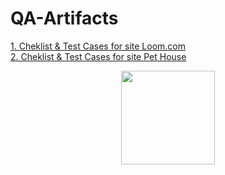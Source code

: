 # QA-Artifacts
<p align='left'>
   <a href="https://docs.google.com/spreadsheets/d/12hV9gnL4lbCa7tI7q67fXGY_sA-r1jObk1PVykhA47k/">1. Cheklist & Test Cases for site Loom.com </a><br>
   <a href="https://docs.google.com/spreadsheets/d/15fEFvGKVLz_St4tvQTyHZOJQP_GZK4SAWPJaPVhq8fo/">2. Cheklist & Test Cases for site Pet House</a>
</p>

<p align='center'>
   <a href="https://github-readme-stats.vercel.app/api?username=ferfrat&show_icons=true&count_private=true"><img
           height=150
           src="https://github-readme-stats.vercel.app/api?username=ferfrat&show_icons=true&count_private=true"/></a>
 </p>
